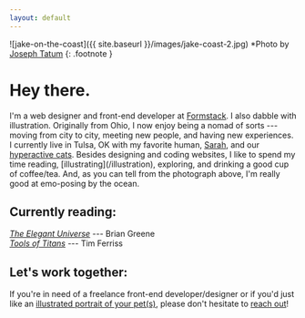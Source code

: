 ```yaml
---
layout: default
---
```


![jake-on-the-coast]({{ site.baseurl }}/images/jake-coast-2.jpg)
*Photo by <a href="http://www.josephtatum.com" target="_blank">Joseph Tatum</a>
{: .footnote }

<h1>Hey there.</h1>
I'm a web designer and front-end developer at <a href="https://www.formstack.com" target="_blank">Formstack</a>. I also dabble with illustration. Originally from Ohio, I now enjoy being a nomad of sorts --- moving from city to city, meeting new people, and having new experiences. I currently live in Tulsa, OK with my favorite human, <a href="https://www.sparks-of-art.com" target="_blank">Sarah</a>, and our <a href="https://www.instagram.com/p/wm-FsonqsK/?taken-by=jacobrokaw" target="_blank">hyperactive cats</a>. Besides designing and coding websites, I like to spend my time reading, [illustrating](/illustration), exploring, and drinking a good cup of coffee/tea. And, as you can tell from the photograph above, I'm really good at emo-posing by the ocean.

<h2>Currently reading:</h2>

<em><a href="https://www.amazon.com/Elegant-Universe-Superstrings-Dimensions-Ultimate/dp/039333810X" target="_blank">The Elegant Universe</a></em> --- Brian Greene
<br>
<em><a href="https://toolsoftitans.com/" target="_blank">Tools of Titans</a></em> --- Tim Ferriss

<h2>Let's work together:</h2>

If you're in need of a freelance front-end developer/designer or if you'd just like an [illustrated portrait of your pet(s)](/illustration), please don't hesitate to [reach out](mailto:jacobrokaw@gmail.com)!
